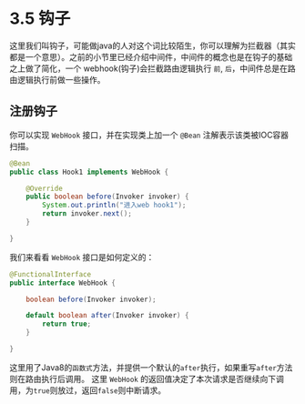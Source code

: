 # 3.5 钩子

这里我们叫钩子，可能做java的人对这个词比较陌生，你可以理解为拦截器（其实都是一个意思）。之前的小节里已经介绍中间件，中间件的概念也是在钩子的基础之上做了简化，一个 webhook(钩子)会拦截路由逻辑执行 `前`, `后`，中间件总是在路由逻辑执行前做一些操作。

## 注册钩子

你可以实现 `WebHook` 接口，并在实现类上加一个 `@Bean` 注解表示该类被IOC容器扫描。

```java
@Bean
public class Hook1 implements WebHook {

    @Override
    public boolean before(Invoker invoker) {
        System.out.println("进入web hook1");
        return invoker.next();
    }

}
```

我们来看看 `WebHook` 接口是如何定义的：

```java
@FunctionalInterface
public interface WebHook {

    boolean before(Invoker invoker);

    default boolean after(Invoker invoker) {
        return true;
    }

}
```

这里用了Java8的`函数式`方法，并提供一个默认的`after`执行，如果重写`after`方法则在路由执行后调用。
这里 `WebHook` 的返回值决定了本次请求是否继续向下调用，为`true`则放过，返回`false`则中断请求。


